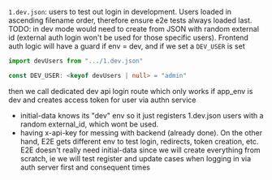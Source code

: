 `1.dev.json`: users to test out login in development.
Users loaded in ascending filename order, therefore ensure e2e tests always
loaded last.
TODO:
in dev mode would need to create from JSON with random external id (external
auth login won't be used for those specific users).
Frontend auth logic will have a guard if env = dev, and if we set a `DEV_USER`
is set
```ts
import devUsers from ".../1.dev.json"

const DEV_USER: <keyof devUsers | null> = "admin"
```

then we call dedicated dev api login route which only works if app_env is dev
and creates access token for user via authn service

+ initial-data knows its "dev" env so it just registers 1.dev.json users with a
  random external_id, which wont be used.
+ having x-api-key for messing with backend (already done).
On the other hand,  E2E gets different env to test login, redirects, token creation, etc.
E2E doesn't really need initial-data since we will create everything from scratch, ie we will test
register and update cases when logging in via auth server first and consequent
times
